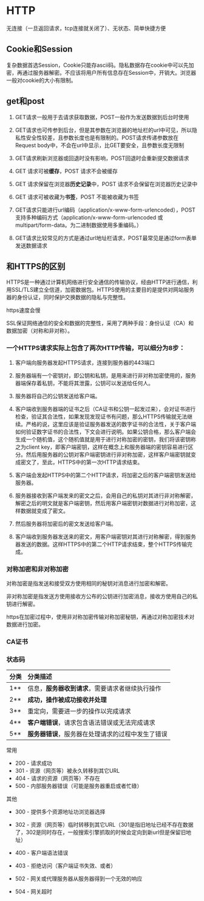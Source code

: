# HTTP

无连接（一旦返回请求，tcp连接就关闭了）、无状态、简单快捷方便

## Cookie和Session

复杂数据首选Session，Cookie只能存ascii码。隐私数据存在cookie中可以先加密，再通过服务器解密。不应该将用户所有信息存在Session中，开销大。浏览器一般对cookie的大小有限制。

## get和post

1. GET请求一般用于去请求获取数据，POST一般作为发送数据到后台时使用

2. GET请求也可传参到后台，但是其参数在浏览器的地址栏的url中可见，所以隐私性安全性较差，且参数长度也是有限制的。POST请求传递参数放在Request body中，不会在url中显示，比GET要安全，且参数长度无限制

3. GET请求刷新浏览器或回退时没有影响，POST回退时会重新提交数据请求

4. GET 请求可被**缓存**，POST 请求不会被缓存

5. GET 请求保留在浏览器**历史记录**中，POST 请求不会保留在浏览器历史记录中

6. GET 请求可被收藏为**书签**，POST 不能被收藏为书签

7. GET请求只能进行url编码（application/x-www-form-urlencoded），POST支持多种编码方式（application/x-www-form-urlencoded 或 multipart/form-data。为二进制数据使用多重编码。）

8. GET请求比较常见的方式是通过url地址栏请求，POST最常见是通过form表单发送数据请求

## 和HTTPS的区别

HTTPS是一种通过计算机网络进行安全通信的传输协议，经由HTTP进行通信，利用SSL/TLS建立全信道，加密数据包。HTTPS使用的主要目的是提供对网站服务器的身份认证，同时保护交换数据的隐私与完整性。

https速度会慢

SSL保证网络通信的安全和数据的完整性，采用了两种手段：身份认证（CA）和数据加密（对称和非对称）。

### 一个HTTPS请求实际上包含了两次HTTP传输，可以细分为8步：

1. 客户端向服务器发起HTTPS请求，连接到服务器的443端口

2. 服务器端有一个密钥对，即公钥和私钥，是用来进行非对称加密使用的，服务器端保存着私钥，不能将其泄露，公钥可以发送给任何人。

3. 服务器将自己的公钥发送给客户端。

4. 客户端收到服务器端的证书之后（CA证书和公钥一起发过来），会对证书进行检查，验证其合法性，如果发现发现证书有问题，那么HTTPS传输就无法继续。严格的说，这里应该是验证服务器发送的数字证书的合法性，关于客户端如何验证数字证书的合法性，下文会进行说明。如果公钥合格，那么客户端会生成一个随机值，这个随机值就是用于进行对称加密的密钥，我们将该密钥称之为client key，即客户端密钥，这样在概念上和服务器端的密钥容易进行区分。然后用服务器的公钥对客户端密钥进行非对称加密，这样客户端密钥就变成密文了，至此，HTTPS中的第一次HTTP请求结束。

5. 客户端会发起HTTPS中的第二个HTTP请求，将加密之后的客户端密钥发送给服务器。

6. 服务器接收到客户端发来的密文之后，会用自己的私钥对其进行非对称解密，解密之后的明文就是客户端密钥，然后用客户端密钥对数据进行对称加密，这样数据就变成了密文。

7. 然后服务器将加密后的密文发送给客户端。

8. 客户端收到服务器发送来的密文，用客户端密钥对其进行对称解密，得到服务器发送的数据。这样HTTPS中的第二个HTTP请求结束，整个HTTPS传输完成。

### 对称加密和非对称加密

对称加密是指发送和接受双方使用相同的秘钥对消息进行加密和解密。

非对称加密是指发送方使用接收方公布的公钥进行加密消息，接收方使用自己的私钥进行解密。

https在加密过程中，使用非对称加密传输对称加密秘钥，再通过对称加密技术对数据进行加密。

### CA证书



### 状态码

| 分类 | 分类描述                                           |
| :--- | :------------------------------------------------- |
| 1**  | 信息，**服务器收到请求**，需要请求者继续执行操作   |
| 2**  | **成功，操作被成功接收并处理**                     |
| 3**  | 重定向，需要进一步的操作以完成请求                 |
| 4**  | **客户端错误**，请求包含语法错误或无法完成请求     |
| 5**  | **服务器错误**，服务器在处理请求的过程中发生了错误 |

常用

- 200 - 请求成功
- 301 - 资源（网页等）被永久转移到其它URL
- 404 - 请求的资源（网页等）不存在
- 500 - 内部服务器错误（可能是服务器重启或者忙碌）

其他

- 300 - 提供多个资源地址功浏览器选择
- 302 - 资源（网页等）临时转移到其它URL（301是指旧地址已经不存在数据了，302是同时存在，一般搜索引擎抓取的时候会定向到新url但是保留旧地址）
- 400 - 客户端语法错误

- 403 - 拒绝访问（客户端证书失效、或者）
- 502 - 网关或代理服务器从服务器得到一个无效的响应
- 504 - 网关超时

